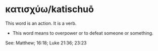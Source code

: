 # κατισχύω/katischuō
This word is an action. It is a verb.

* This word means to overpower or to defeat someone or something.

See: Matthew; 16:18; Luke 21:36; 23:23

